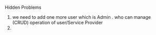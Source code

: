 Hidden Problems 
1. we need to add one more user which is Admin . who can manage (CRUD) operation of user/Service Provider
2. 

